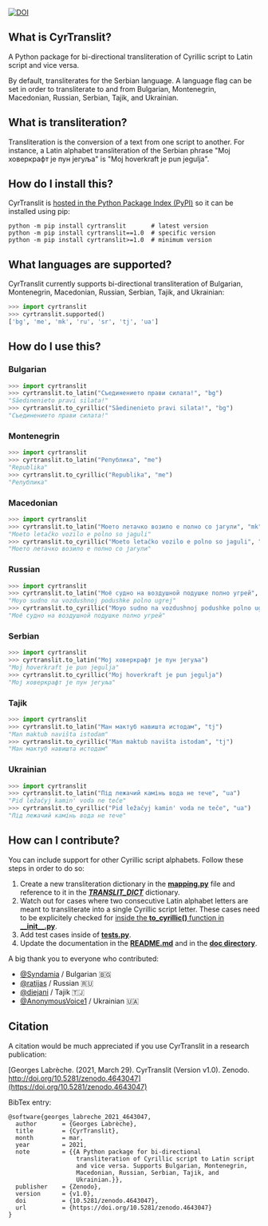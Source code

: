 [![DOI](https://zenodo.org/badge/DOI/10.5281/zenodo.4643047.svg)](https://doi.org/10.5281/zenodo.4643047)

## What is CyrTranslit?
A Python package for bi-directional transliteration of Cyrillic script to Latin script and vice versa.

By default, transliterates for the Serbian language. A language flag can be set in order to transliterate to and from Bulgarian, Montenegrin, Macedonian, Russian, Serbian, Tajik, and Ukrainian.

## What is transliteration?
Transliteration is the conversion of a text from one script to another. For instance, a Latin alphabet transliteration of the Serbian phrase "Мој ховеркрафт је пун јегуља" is "Moj hoverkraft je pun jegulja".

## How do I install this?
CyrTranslit is [hosted in the Python Package Index (PyPI)](https://pypi.python.org/pypi/cyrtranslit) so it can be installed using pip:
```
python -m pip install cyrtranslit       # latest version
python -m pip install cyrtranslit==1.0  # specific version
python -m pip install cyrtranslit>=1.0  # minimum version
```

## What languages are supported?
CyrTranslit currently supports bi-directional transliteration of Bulgarian, Montenegrin, Macedonian, Russian, Serbian, Tajik, and Ukrainian:
```python
>>> import cyrtranslit
>>> cyrtranslit.supported()
['bg', 'me', 'mk', 'ru', 'sr', 'tj', 'ua']
```
## How do I use this? 

### Bulgarian
```python
>>> import cyrtranslit
>>> cyrtranslit.to_latin("Съединението прави силата!", "bg")
"Săedinenieto pravi silata!"
>>> cyrtranslit.to_cyrillic("Săedinenieto pravi silata!", "bg")
"Съединението прави силата!"
```

### Montenegrin
```python
>>> import cyrtranslit
>>> cyrtranslit.to_latin("Република", "me")
"Republika"
>>> cyrtranslit.to_cyrillic("Republika", "me")
"Република"
```

### Macedonian
```python
>>> import cyrtranslit
>>> cyrtranslit.to_latin("Моето летачко возило е полно со јагули", "mk")
"Moeto letačko vozilo e polno so jaguli"
>>> cyrtranslit.to_cyrillic("Moeto letačko vozilo e polno so jaguli", "mk")
"Моето летачко возило е полно со јагули"
```
### Russian
```python
>>> import cyrtranslit
>>> cyrtranslit.to_latin("Моё судно на воздушной подушке полно угрей", "ru")
"Moyo sudno na vozdushnoj podushke polno ugrej"
>>> cyrtranslit.to_cyrillic("Moyo sudno na vozdushnoj podushke polno ugrej", "ru")
"Моё судно на воздушной подушке полно угрей"
```

### Serbian
```python
>>> import cyrtranslit
>>> cyrtranslit.to_latin("Мој ховеркрафт је пун јегуља")
"Moj hoverkraft je pun jegulja"
>>> cyrtranslit.to_cyrillic("Moj hoverkraft je pun jegulja")
"Мој ховеркрафт је пун јегуља"
```

### Tajik
```python
>>> import cyrtranslit
>>> cyrtranslit.to_latin("Ман мактуб навишта истодам", "tj")
"Man maktub navišta istodam"
>>> cyrtranslit.to_cyrillic("Man maktub navišta istodam", "tj")
"Ман мактуб навишта истодам"
```

### Ukrainian
```python
>>> import cyrtranslit
>>> cyrtranslit.to_latin("Під лежачий камінь вода не тече", "ua")
"Pid ležačyj kamin' voda ne teče"
>>> cyrtranslit.to_cyrillic("Pid ležačyj kamin' voda ne teče", "ua")
"Під лежачий камінь вода не тече"
```

## How can I contribute?
You can include support for other Cyrillic script alphabets. Follow these steps in order to do so:

1. Create a new transliteration dictionary in the **[mapping.py](https://github.com/opendatakosovo/cyrillic-transliteration/blob/master/cyrtranslit/mapping.py)** file and reference to it in the _**[TRANSLIT\_DICT](https://github.com/opendatakosovo/cyrillic-transliteration/blob/4eabac0526f7cfb0fa39d6b9481ee3b5189dafe2/cyrtranslit/mapping.py#L261-L290)**_ dictionary.
2. Watch out for cases where two consecutive Latin alphabet letters are meant to transliterate into a single Cyrillic script letter. These cases need to be explicitely checked for [inside the **to_cyrillic()** function in **\_\_init\_\_.py**](https://github.com/opendatakosovo/cyrillic-transliteration/blob/4eabac0526f7cfb0fa39d6b9481ee3b5189dafe2/cyrtranslit/__init__.py#L62-L156).
3. Add test cases inside of **[tests.py](https://github.com/opendatakosovo/cyrillic-transliteration/blob/master/tests.py)**.
4. Update the documentation in the **[README.md](https://github.com/opendatakosovo/cyrillic-transliteration/blob/master/README.md)** and in the **[doc directory](https://github.com/opendatakosovo/cyrillic-transliteration/blob/master/doc)**. 

A big thank you to everyone who contributed:
- [@Syndamia](https://github.com/Syndamia) / Bulgarian 🇧🇬 
- [@ratijas](https://github.com/ratijas) / Russian 🇷🇺 
- [@diejani](https://github.com/diejani) / Tajik 🇹🇯 
- [@AnonymousVoice1](https://github.com/AnonymousVoice1) / Ukrainian 🇺🇦 

## Citation
A citation would be much appreciated if you use CyrTranslit in a research publication:

[Georges Labrèche. (2021, March 29). CyrTranslit (Version v1.0). Zenodo. http://doi.org/10.5281/zenodo.4643047](https://doi.org/10.5281/zenodo.4643047)

BibTex entry:
```
@software{georges_labreche_2021_4643047,
  author       = {Georges Labrèche},
  title        = {CyrTranslit},
  month        = mar,
  year         = 2021,
  note         = {{A Python package for bi-directional 
                   transliteration of Cyrillic script to Latin script
                   and vice versa. Supports Bulgarian, Montenegrin,
                   Macedonian, Russian, Serbian, Tajik, and
                   Ukrainian.}},
  publisher    = {Zenodo},
  version      = {v1.0},
  doi          = {10.5281/zenodo.4643047},
  url          = {https://doi.org/10.5281/zenodo.4643047}
}
```
